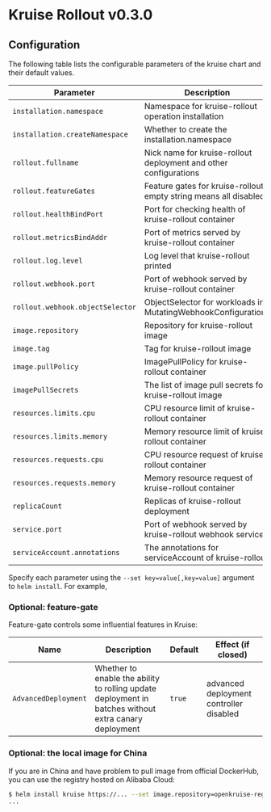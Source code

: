 # Kruise Rollout v0.3.0

## Configuration

The following table lists the configurable parameters of the kruise chart and their default values.

| Parameter                        | Description                                                       | Default                             |
|----------------------------------|-------------------------------------------------------------------|-------------------------------------|
| `installation.namespace`         | Namespace for kruise-rollout operation installation               | `kruise-rollout`                    |
| `installation.createNamespace`   | Whether to create the installation.namespace                      | `true`                              |
| `rollout.fullname`               | Nick name for kruise-rollout deployment and other configurations  | `kruise-rollout-controller-manager` |
| `rollout.featureGates`           | Feature gates for kruise-rollout, empty string means all disabled | `AdvancedDeployment=true`           |
| `rollout.healthBindPort`         | Port for checking health of kruise-rollout container              | `8081`                              |
| `rollout.metricsBindAddr`        | Port of metrics served by kruise-rollout container                | `127.0.0.1:8080`                    |
| `rollout.log.level`              | Log level that kruise-rollout printed                             | `4`                                 |
| `rollout.webhook.port`           | Port of webhook served by kruise-rollout container                | `9876`                              |
| `rollout.webhook.objectSelector` | ObjectSelector for workloads in MutatingWebhookConfigurations     | ` `                                 |
| `image.repository`               | Repository for kruise-rollout image                               | `openkruise/kruise-rollout`         |
| `image.tag`                      | Tag for kruise-rollout image                                      | `v0.3.0`                            |
| `image.pullPolicy`               | ImagePullPolicy for kruise-rollout container                      | `Always`                            |
| `imagePullSecrets`               | The list of image pull secrets for kruise-rollout image           | ` `                                 |
| `resources.limits.cpu`           | CPU resource limit of kruise-rollout container                    | `500m`                              |
| `resources.limits.memory`        | Memory resource limit of kruise-rollout container                 | `1Gi`                               |
| `resources.requests.cpu`         | CPU resource request of kruise-rollout container                  | `100m`                              |
| `resources.requests.memory`      | Memory resource request of kruise-rollout container               | `256Mi`                             |
| `replicaCount`                   | Replicas of kruise-rollout deployment                             | `2`                                 |
| `service.port`                   | Port of webhook served by kruise-rollout webhook service          | `443`                               |
| `serviceAccount.annotations`     | The annotations for serviceAccount of kruise-rollout              | ` `                                 |

Specify each parameter using the `--set key=value[,key=value]` argument to `helm install`. For example,

### Optional: feature-gate

Feature-gate controls some influential features in Kruise:

| Name                  | Description                                                                                            | Default  | Effect (if closed)                      |
|-----------------------|--------------------------------------------------------------------------------------------------------|----------|-----------------------------------------|
| `AdvancedDeployment`  | Whether to enable the ability to rolling update deployment in batches without extra canary deployment  | `true`   | advanced deployment controller disabled |

### Optional: the local image for China

If you are in China and have problem to pull image from official DockerHub, you can use the registry hosted on Alibaba Cloud:

```bash
$ helm install kruise https://... --set image.repository=openkruise-registry.cn-shanghai.cr.aliyuncs.com/openkruise/kruise-rollout
...
```
